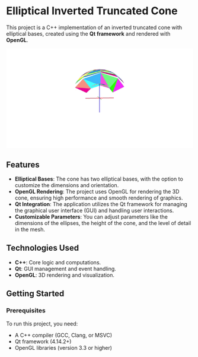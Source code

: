 # Elliptical Inverted Truncated Cone

This project is a C++ implementation of an inverted truncated cone with elliptical bases, created using the **Qt framework** and rendered with **OpenGL**.

![cone](./cone.gif)
## Features

- **Elliptical Bases**: The cone has two elliptical bases, with the option to customize the dimensions and orientation.
- **OpenGL Rendering**: The project uses OpenGL for rendering the 3D cone, ensuring high performance and smooth rendering of graphics.
- **Qt Integration**: The application utilizes the Qt framework for managing the graphical user interface (GUI) and handling user interactions.
- **Customizable Parameters**: You can adjust parameters like the dimensions of the ellipses, the height of the cone, and the level of detail in the mesh.

## Technologies Used

- **C++**: Core logic and computations.
- **Qt**: GUI management and event handling.
- **OpenGL**: 3D rendering and visualization.

## Getting Started

### Prerequisites

To run this project, you need:

- A C++ compiler (GCC, Clang, or MSVC)
- Qt framework (4.14.2+)
- OpenGL libraries (version 3.3 or higher)
